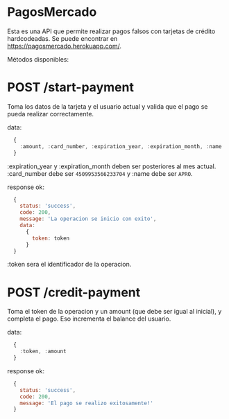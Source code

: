 # PagosMercado

Esta es una API que permite realizar pagos falsos con tarjetas de crédito hardcodeadas.
Se puede encontrar en https://pagosmercado.herokuapp.com/.

Métodos disponibles:

# POST /start-payment
Toma los datos de la tarjeta y el usuario actual y valida que el pago se pueda realizar correctamente.

data:
```javascript
  {
    :amount, :card_number, :expiration_year, :expiration_month, :name
  }
```
:expiration_year y :expiration_month deben ser posteriores al mes actual.
:card_number debe ser `4509953566233704` y :name debe ser `APRO`.

response ok:
```javascript
  {
    status: 'success', 
    code: 200, 
    message: 'La operacion se inicio con exito', 
    data: 
      { 
        token: token
      }
  }
```
:token sera el identificador de la operacion.

# POST /credit-payment
Toma el token de la operacion y un amount (que debe ser igual al inicial), y completa el pago. Eso incrementa el balance del usuario.

data:
```javascript
  {
    :token, :amount
  }
```

response ok:
```javascript
  {
    status: 'success', 
    code: 200, 
    message: 'El pago se realizo exitosamente!'
  }
```
